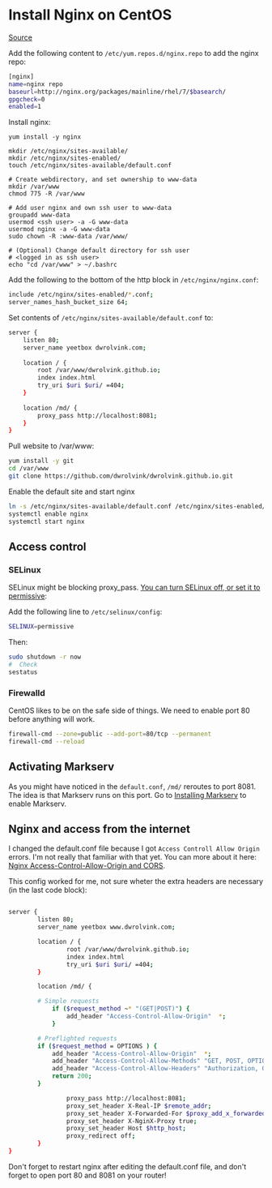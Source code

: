 # Install Nginx on CentOS
[Source](https://www.cyberciti.biz/faq/how-to-install-and-use-nginx-on-centos-7-rhel-7/)

Add the following content to `/etc/yum.repos.d/nginx.repo` to add the nginx repo:
```bash
[nginx]
name=nginx repo
baseurl=http://nginx.org/packages/mainline/rhel/7/$basearch/
gpgcheck=0
enabled=1
```

Install nginx:
```
yum install -y nginx

mkdir /etc/nginx/sites-available/
mkdir /etc/nginx/sites-enabled/
touch /etc/nginx/sites-available/default.conf

# Create webdirectory, and set ownership to www-data
mkdir /var/www
chmod 775 -R /var/www

# Add user nginx and own ssh user to www-data
groupadd www-data
usermod <ssh user> -a -G www-data
usermod nginx -a -G www-data
sudo chown -R :www-data /var/www/

# (Optional) Change default directory for ssh user
# <logged in as ssh user>
echo "cd /var/www" > ~/.bashrc
```

Add the following to the bottom of the http block in `/etc/nginx/nginx.conf`:
```bash
include /etc/nginx/sites-enabled/*.conf;
server_names_hash_bucket_size 64;
```

Set contents of `/etc/nginx/sites-available/default.conf` to:
```bash
server { 
	listen 80; 
	server_name yeetbox dwrolvink.com;
	
	location / { 
		root /var/www/dwrolvink.github.io;
		index index.html
		try_uri $uri $uri/ =404;
	}
	
	location /md/ {
		proxy_pass http://localhost:8081; 
	}
} 

```

Pull website to /var/www:
```bash
yum install -y git
cd /var/www
git clone https://github.com/dwrolvink/dwrolvink.github.io.git
```

Enable the default site and start nginx
```bash
ln -s /etc/nginx/sites-available/default.conf /etc/nginx/sites-enabled/default.conf
systemctl enable nginx
systemctl start nginx
```

## Access control
### SELinux
SELinux might be blocking proxy_pass. [You can turn SELinux off, or set it to permissive](https://linuxize.com/post/how-to-disable-selinux-on-centos-7/):

Add the following line to `/etc/selinux/config`: 
```bash
SELINUX=permissive
```
Then:
```bash
sudo shutdown -r now
#  Check
sestatus
```

### Firewalld
CentOS likes to be on the safe side of things. We need to enable port 80 before anything will work.

```bash
firewall-cmd --zone=public --add-port=80/tcp --permanent
firewall-cmd --reload
```


## Activating Markserv
As you might have noticed in the `default.conf`, `/md/` reroutes to port 8081. The idea is that Markserv runs on this port.
Go to [Installing Markserv](ttp://www.dwrolvink.com/?view=coding/website/install_markserv) to enable Markserv.

## Nginx and access from the internet
I changed the default.conf file because I got `Access Controll Allow Origin` errors. I'm not really that familiar with that yet. You can more about it here: [Nginx Access-Control-Allow-Origin and CORS](https://distinctplace.com/2017/04/17/nginx-access-control-allow-origin-cors/).

This config worked for me, not sure wheter the extra headers are necessary (in the last code block):
```bash

server {
        listen 80;
        server_name yeetbox www.dwrolvink.com;

        location / {
                root /var/www/dwrolvink.github.io;
                index index.html
                try_uri $uri $uri/ =404;
        }

        location /md/ {

		# Simple requests
    		if ($request_method ~* "(GET|POST)") {
      			add_header "Access-Control-Allow-Origin"  *;
    		}

		# Preflighted requests
		if ($request_method = OPTIONS ) {
			add_header "Access-Control-Allow-Origin"  *;
			add_header "Access-Control-Allow-Methods" "GET, POST, OPTIONS, HEAD";
			add_header "Access-Control-Allow-Headers" "Authorization, Origin, X-Requested-With, Content-Type, Accept";
			return 200;
		}

                proxy_pass http://localhost:8081;
                proxy_set_header X-Real-IP $remote_addr;
                proxy_set_header X-Forwarded-For $proxy_add_x_forwarded_for;
                proxy_set_header X-NginX-Proxy true;
                proxy_set_header Host $http_host;
                proxy_redirect off;
        }
}
```

Don't forget to restart nginx after editing the default.conf file, and don't forget to open port 80 and 8081 on your router!
